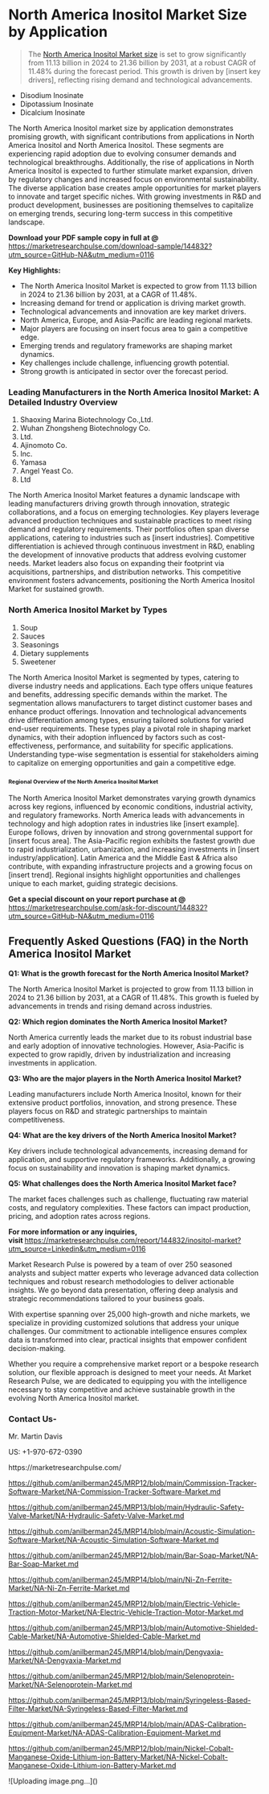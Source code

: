 <h1>North America Inositol Market&nbsp;Size by Application</h1><blockquote><p>The <a href="https://marketresearchpulse.com/download-sample/144832?utm_source=GitHub-NA&amp;utm_medium=0116">North America Inositol Market size</a> is set to grow significantly from 11.13 billion in 2024 to 21.36 billion by 2031, at a robust CAGR of 11.48% during the forecast period. This growth is driven by [insert key drivers], reflecting rising demand and technological advancements.</p></blockquote><ul><li>Disodium Inosinate<li> Dipotassium Inosinate<li> Dicalcium Inosinate</li></ul><p>The North America Inositol market size by application demonstrates promising growth, with significant contributions from applications in North America Inositol and North America Inositol. These segments are experiencing rapid adoption due to evolving consumer demands and technological breakthroughs. Additionally, the rise of applications in North America Inositol is expected to further stimulate market expansion, driven by regulatory changes and increased focus on environmental sustainability. The diverse application base creates ample opportunities for market players to innovate and target specific niches. With growing investments in R&D and product development, businesses are positioning themselves to capitalize on emerging trends, securing long-term success in this competitive landscape.</p><p><strong>Download your PDF sample copy in full at @ </strong><a href="https://marketresearchpulse.com/download-sample/144832?utm_source=GitHub-NA&amp;utm_medium=0116">https://marketresearchpulse.com/download-sample/144832?utm_source=GitHub-NA&amp;utm_medium=0116</a></p><p><strong>Key Highlights: </strong></p><ul><li>The North America Inositol Market is expected to grow from 11.13 billion in 2024 to 21.36 billion by 2031, at a CAGR of 11.48%.</li><li>Increasing demand for trend or application is driving market growth.</li><li>Technological advancements and innovation are key market drivers.</li><li>North America, Europe, and Asia-Pacific are leading regional markets.</li><li>Major players are focusing on insert focus area to gain a competitive edge.</li><li>Emerging trends and regulatory frameworks are shaping market dynamics.</li><li>Key challenges include challenge, influencing growth potential.</li><li>Strong growth is anticipated in sector over the forecast period.</li></ul><h3>Leading Manufacturers in the North America Inositol Market: A Detailed Industry Overview</h3><ol><li>Shaoxing Marina Biotechnology Co.,Ltd.</li><li>Wuhan Zhongsheng Biotechnology Co.</li><li>Ltd.</li><li>Ajinomoto Co.</li><li>Inc.</li><li>Yamasa</li><li>Angel Yeast Co.</li><li>Ltd</li></ol><div class="flex max-w-full flex-col flex-grow"><div class="min-h-8 text-message flex w-full flex-col items-end gap-2 whitespace-normal break-words [.text-message+&amp;]:mt-5" dir="auto" data-message-author-role="assistant" data-message-id="fd8432e4-4910-450d-b182-61b7bfb0a01f" data-message-model-slug="gpt-4o"><div class="flex w-full flex-col gap-1 empty:hidden first:pt-[3px]"><div class="markdown prose w-full break-words dark:prose-invert light"><p>The North America Inositol Market features a dynamic landscape with leading manufacturers driving growth through innovation, strategic collaborations, and a focus on emerging technologies. Key players leverage advanced production techniques and sustainable practices to meet rising demand and regulatory requirements. Their portfolios often span diverse applications, catering to industries such as [insert industries]. Competitive differentiation is achieved through continuous investment in R&amp;D, enabling the development of innovative products that address evolving customer needs. Market leaders also focus on expanding their footprint via acquisitions, partnerships, and distribution networks. This competitive environment fosters advancements, positioning the North America Inositol Market for sustained growth.</p></div></div></div></div><h3>North America Inositol Market by Types</h3><ol><li>Soup<li> Sauces<li> Seasonings<li> Dietary supplements<li> Sweetener</li></ol><div class="flex max-w-full flex-col flex-grow"><div class="min-h-8 text-message flex w-full flex-col items-end gap-2 whitespace-normal break-words [.text-message+&amp;]:mt-5" dir="auto" data-message-author-role="assistant" data-message-id="084470be-0bb7-4664-bddf-5156b4f41249" data-message-model-slug="gpt-4o-mini"><div class="flex w-full flex-col gap-1 empty:hidden first:pt-[3px]"><div class="markdown prose w-full break-words dark:prose-invert light"><p>The North America Inositol Market is segmented by types, catering to diverse industry needs and applications. Each type offers unique features and benefits, addressing specific demands within the market. The segmentation allows manufacturers to target distinct customer bases and enhance product offerings. Innovation and technological advancements drive differentiation among types, ensuring tailored solutions for varied end-user requirements. These types play a pivotal role in shaping market dynamics, with their adoption influenced by factors such as cost-effectiveness, performance, and suitability for specific applications. Understanding type-wise segmentation is essential for stakeholders aiming to capitalize on emerging opportunities and gain a competitive edge.</p></div></div></div></div><h3><span style="font-size: 11px;">Regional Overview of the North America Inositol Market</span></h3><div class="flex max-w-full flex-col flex-grow"><div class="min-h-8 text-message flex w-full flex-col items-end gap-2 whitespace-normal break-words [.text-message+&amp;]:mt-5" dir="auto" data-message-author-role="assistant" data-message-id="e9038762-ce64-4e30-91c9-9bd413514231" data-message-model-slug="gpt-4o-mini"><div class="flex w-full flex-col gap-1 empty:hidden first:pt-[3px]"><div class="markdown prose w-full break-words dark:prose-invert light"><p>The North America Inositol Market demonstrates varying growth dynamics across key regions, influenced by economic conditions, industrial activity, and regulatory frameworks. North America leads with advancements in technology and high adoption rates in industries like [insert example]. Europe follows, driven by innovation and strong governmental support for [insert focus area]. The Asia-Pacific region exhibits the fastest growth due to rapid industrialization, urbanization, and increasing investments in [insert industry/application]. Latin America and the Middle East &amp; Africa also contribute, with expanding infrastructure projects and a growing focus on [insert trend]. Regional insights highlight opportunities and challenges unique to each market, guiding strategic decisions.</p></div></div></div></div><p><strong>Get a special discount on your report purchase at @ </strong><a href="https://marketresearchpulse.com/ask-for-discount/144832?utm_source=GitHub-NA&amp;utm_medium=0116">https://marketresearchpulse.com/ask-for-discount/144832?utm_source=GitHub-NA&amp;utm_medium=0116</a></p><h2>Frequently Asked Questions (FAQ) in the North America Inositol Market</h2><p><strong>Q1: What is the growth forecast for the North America Inositol Market?</strong></p><p>The North America Inositol Market is projected to grow from 11.13 billion in 2024 to 21.36 billion by 2031, at a CAGR of 11.48%. This growth is fueled by advancements in trends and rising demand across industries.</p><p><strong>Q2: Which region dominates the North America Inositol Market?</strong></p><p>North America currently leads the market due to its robust industrial base and early adoption of innovative technologies. However, Asia-Pacific is expected to grow rapidly, driven by industrialization and increasing investments in application.</p><p><strong>Q3: Who are the major players in the North America Inositol Market?</strong></p><p>Leading manufacturers include North America Inositol, known for their extensive product portfolios, innovation, and strong presence. These players focus on R&amp;D and strategic partnerships to maintain competitiveness.</p><p><strong>Q4: What are the key drivers of the North America Inositol Market?</strong></p><p>Key drivers include technological advancements, increasing demand for application, and supportive regulatory frameworks. Additionally, a growing focus on sustainability and innovation is shaping market dynamics.</p><p><strong>Q5: What challenges does the North America Inositol Market face?</strong></p><p>The market faces challenges such as challenge, fluctuating raw material costs, and regulatory complexities. These factors can impact production, pricing, and adoption rates across regions.</p><p><strong>For more information or any inquiries, visit&nbsp;</strong><a href="https://marketresearchpulse.com/report/144832/inositol-market?utm_source=Linkedin&utm_medium=0116">https://marketresearchpulse.com/report/144832/inositol-market?utm_source=Linkedin&utm_medium=0116</a></p><p>Market Research Pulse is powered by a team of over 250 seasoned analysts and subject matter experts who leverage advanced data collection techniques and robust research methodologies to deliver actionable insights. We go beyond data presentation, offering deep analysis and strategic recommendations tailored to your business goals.</p><p>With expertise spanning over 25,000 high-growth and niche markets, we specialize in providing customized solutions that address your unique challenges. Our commitment to actionable intelligence ensures complex data is transformed into clear, practical insights that empower confident decision-making.</p><p>Whether you require a comprehensive market report or a bespoke research solution, our flexible approach is designed to meet your needs. At Market Research Pulse, we are dedicated to equipping you with the intelligence necessary to stay competitive and achieve sustainable growth in the evolving North America Inositol market.</p><h3><strong>Contact Us-</strong></h3><p>Mr. Martin Davis</p><p>US: +1-970-672-0390</p><p>https://marketresearchpulse.com/</p><p><a href="https://github.com/anilberman245/MRP12/blob/main/Commission-Tracker-Software-Market/NA-Commission-Tracker-Software-Market.md">https://github.com/anilberman245/MRP12/blob/main/Commission-Tracker-Software-Market/NA-Commission-Tracker-Software-Market.md</a></p><p><a href="https://github.com/anilberman245/MRP13/blob/main/Hydraulic-Safety-Valve-Market/NA-Hydraulic-Safety-Valve-Market.md">https://github.com/anilberman245/MRP13/blob/main/Hydraulic-Safety-Valve-Market/NA-Hydraulic-Safety-Valve-Market.md</a></p><p><a href="https://github.com/anilberman245/MRP14/blob/main/Acoustic-Simulation-Software-Market/NA-Acoustic-Simulation-Software-Market.md">https://github.com/anilberman245/MRP14/blob/main/Acoustic-Simulation-Software-Market/NA-Acoustic-Simulation-Software-Market.md</a></p><p><a href="https://github.com/anilberman245/MRP12/blob/main/Bar-Soap-Market/NA-Bar-Soap-Market.md">https://github.com/anilberman245/MRP12/blob/main/Bar-Soap-Market/NA-Bar-Soap-Market.md</a></p><p><a href="https://github.com/anilberman245/MRP14/blob/main/Ni-Zn-Ferrite-Market/NA-Ni-Zn-Ferrite-Market.md">https://github.com/anilberman245/MRP14/blob/main/Ni-Zn-Ferrite-Market/NA-Ni-Zn-Ferrite-Market.md</a></p><p><a href="https://github.com/anilberman245/MRP12/blob/main/Electric-Vehicle-Traction-Motor-Market/NA-Electric-Vehicle-Traction-Motor-Market.md">https://github.com/anilberman245/MRP12/blob/main/Electric-Vehicle-Traction-Motor-Market/NA-Electric-Vehicle-Traction-Motor-Market.md</a></p><p><a href="https://github.com/anilberman245/MRP13/blob/main/Automotive-Shielded-Cable-Market/NA-Automotive-Shielded-Cable-Market.md">https://github.com/anilberman245/MRP13/blob/main/Automotive-Shielded-Cable-Market/NA-Automotive-Shielded-Cable-Market.md</a></p><p><a href="https://github.com/anilberman245/MRP14/blob/main/Dengvaxia-Market/NA-Dengvaxia-Market.md">https://github.com/anilberman245/MRP14/blob/main/Dengvaxia-Market/NA-Dengvaxia-Market.md</a></p><p><a href="https://github.com/anilberman245/MRP12/blob/main/Selenoprotein-Market/NA-Selenoprotein-Market.md">https://github.com/anilberman245/MRP12/blob/main/Selenoprotein-Market/NA-Selenoprotein-Market.md</a></p><p><a href="https://github.com/anilberman245/MRP13/blob/main/Syringeless-Based-Filter-Market/NA-Syringeless-Based-Filter-Market.md">https://github.com/anilberman245/MRP13/blob/main/Syringeless-Based-Filter-Market/NA-Syringeless-Based-Filter-Market.md</a></p><p><a href="https://github.com/anilberman245/MRP14/blob/main/ADAS-Calibration-Equipment-Market/NA-ADAS-Calibration-Equipment-Market.md">https://github.com/anilberman245/MRP14/blob/main/ADAS-Calibration-Equipment-Market/NA-ADAS-Calibration-Equipment-Market.md</a></p><p><a href="https://github.com/anilberman245/MRP12/blob/main/Nickel-Cobalt-Manganese-Oxide-Lithium-ion-Battery-Market/NA-Nickel-Cobalt-Manganese-Oxide-Lithium-ion-Battery-Market.md">https://github.com/anilberman245/MRP12/blob/main/Nickel-Cobalt-Manganese-Oxide-Lithium-ion-Battery-Market/NA-Nickel-Cobalt-Manganese-Oxide-Lithium-ion-Battery-Market.md</a></p>
![Uploading image.png…]()
